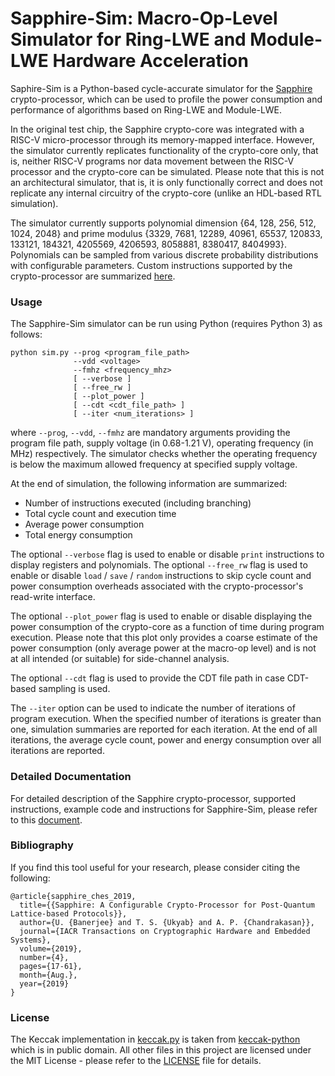 # Sapphire-Sim: Macro-Op-Level Simulator for Ring-LWE and Module-LWE Hardware Acceleration

Saphire-Sim is a Python-based cycle-accurate simulator for the [Sapphire](https://tches.iacr.org/index.php/TCHES/article/view/8344) crypto-processor, which can be used to profile the power consumption and performance of algorithms based on Ring-LWE and Module-LWE.

In the original test chip, the Sapphire crypto-core was integrated with a RISC-V micro-processor through its memory-mapped interface. However, the simulator currently replicates functionality of the crypto-core only, that is, neither RISC-V programs nor data movement between the RISC-V processor and the crypto-core can be simulated. Please note that this is not an architectural simulator, that is, it is only functionally correct and does not replicate any internal circuitry of the crypto-core (unlike an HDL-based RTL simulation).

The simulator currently supports polynomial dimension {64, 128, 256, 512, 1024, 2048} and prime modulus {3329, 7681, 12289, 40961, 65537, 120833, 133121, 184321, 4205569, 4206593, 8058881, 8380417, 8404993}. Polynomials can be sampled from various discrete probability distributions with configurable parameters. Custom instructions supported by the crypto-processor are summarized [here](https://banerjeeutsav.github.io/files/2019-12-01-2019-github.pdf).

### Usage

The Sapphire-Sim simulator can be run using Python (requires Python 3) as follows:

```
python sim.py --prog <program_file_path>
              --vdd <voltage>
              --fmhz <frequency_mhz>
              [ --verbose ]
              [ --free_rw ]
              [ --plot_power ]
              [ --cdt <cdt_file_path> ]
              [ --iter <num_iterations> ]
```

where ```--prog```, ```--vdd```, ```--fmhz``` are mandatory arguments providing the program file path, supply voltage (in 0.68-1.21 V), operating frequency (in MHz) respectively. The simulator checks whether the operating frequency is below the maximum allowed frequency at specified supply voltage.

At the end of simulation, the following information are summarized:
- Number of instructions executed (including branching)
- Total cycle count and execution time
- Average power consumption
- Total energy consumption

The optional ```--verbose``` flag is used to enable or disable ```print``` instructions to display registers and polynomials. The optional ```--free_rw``` flag is used to enable or disable ```load``` / ```save``` / ```random``` instructions to skip cycle count and power consumption overheads associated with the crypto-processor's read-write interface.

The optional ```--plot_power``` flag is used to enable or disable displaying the power consumption of the crypto-core as a function of time during program execution. Please note that this plot only provides a coarse estimate of the power consumption (only average power at the macro-op level) and is not at all intended (or suitable) for side-channel analysis.

The optional ```--cdt``` flag is used to provide the CDT file path in case CDT-based sampling is used.

The ```--iter``` option can be used to indicate the number of iterations of program execution. When the specified number of iterations is greater than one, simulation summaries are reported for each iteration. At the end of all iterations, the average cycle count, power and energy consumption over all iterations are reported.

### Detailed Documentation

For detailed description of the Sapphire crypto-processor, supported instructions, example code and instructions for Sapphire-Sim, please refer to this [document](https://banerjeeutsav.github.io/files/2019-12-01-2019-github.pdf).

### Bibliography

If you find this tool useful for your research, please consider citing the following:

```
@article{sapphire_ches_2019,
  title={{Sapphire: A Configurable Crypto-Processor for Post-Quantum Lattice-based Protocols}},
  author={U. {Banerjee} and T. S. {Ukyab} and A. P. {Chandrakasan}},
  journal={IACR Transactions on Cryptographic Hardware and Embedded Systems},
  volume={2019},
  number={4},
  pages={17-61},
  month={Aug.},
  year={2019}
}
```

### License

The Keccak implementation in [keccak.py](keccak.py) is taken from [keccak-python](https://github.com/mgoffin/keccak-python/) which is in public domain. All other files in this project are licensed under the MIT License - please refer to the [LICENSE](LICENSE) file for details.
